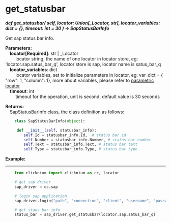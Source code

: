 # get_statusbar

***def get_statusbar(
        self, 
        locator: Union[_Locator, str],
        locator_variables: dict = {}, 
        timeout: int = 30
    ) -> SapStatusBarInfo***  

Get sap status bar info.

**Parameters:**  
    &emsp;**locator[Required]**: str | _Locator  
        &emsp;&emsp; locator string, the name of one locator in locator store, eg: 'locator.sap.satus_bar_q', locator store is sap, locator name is satus_bar_q  
    &emsp;**locator_variables**: dict  
        &emsp;&emsp; locator variables, set to initialize parameters in locator, eg: var_dict = { "row": 1,  "column": 1}, more about variables, please refer to [parametric locator](./doc/automation/parametric_locator.md)  
    &emsp;**timeout**: int  
        &emsp;&emsp; timeout for the operation, unit is second, default value is 30 seconds 

**Returns:**  
    &emsp;SapStatusBarInfo class, the class definition as follows:  
```python
    class SapStatusBarInfo(object):

     def __init__(self, statusbar_info):
        self.Id = statusbar_info.Id,  # status bar id
        self.Number = statusbar_info.Number, # status bar number
        self.Text = statusbar_info.Text, # status bar text
        self.Type = statusbar_info.Type, # status bar type
```


**Example:**
***
```python
    from clicknium import clicknium as cc, locator

    # get sap driver
    sap_driver = cc.sap

    # login sap application
    sap_driver.login("path", "connection", "client", "username", "password")

    # get staus bar info
    status_bar = sap_driver.get_statusbar(locator.sap.satus_bar_q)
```